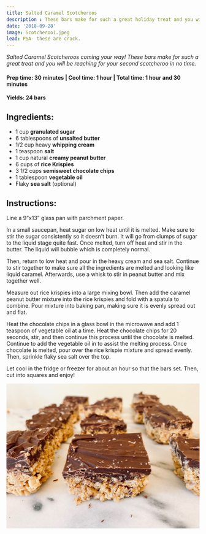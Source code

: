 ```yaml
---
title: Salted Caramel Scotcheroos
description : These bars make for such a great holiday treat and you will be reaching for your second scotcheroo in no time. 
date: '2018-09-28'
image: Scotcheroo1.jpeg
lead: PSA- these are crack.
---
```

*Salted Caramel Scotcheroos coming your way! These bars make for such a great treat and you will be reaching for your second scotcheroo in no time.*

#### Prep time: 30 minutes | Cool time: 1 hour | Total time: 1 hour and 30 minutes

**Yields: 24 bars**  

## Ingredients:

- 1 cup **granulated sugar**
- 6 tablespoons of **unsalted butter**
- 1/2 cup heavy **whipping cream**
- 1 teaspoon **salt**
- 1 cup natural **creamy peanut butter**
- 6 cups of **rice Krispies**
- 3 1/2 cups **semisweet chocolate chips**
- 1 tablespoon **vegetable oil**
- Flaky **sea salt** (optional)

## Instructions:

Line a 9”x13” glass pan with parchment paper. 

In a small saucepan, heat sugar on low heat until it is melted. Make sure to stir the sugar consistently so it doesn’t burn. It will go from clumps of sugar to the liquid stage quite fast. Once melted, turn off heat and stir in the butter. The liquid will bubble which is completely normal.

Then, return to low heat and pour in the heavy cream and sea salt. Continue to stir together to make sure all the ingredients are melted and looking like liquid caramel. Afterwards, use a whisk to stir in peanut butter and mix together well. 

Measure out rice krispies into a large mixing bowl. Then add the caramel peanut butter mixture into the rice krispies and fold with a spatula to combine. Pour mixture into baking pan, making sure it is evenly spread out and flat. 

Heat the chocolate chips in a glass bowl in the microwave and add 1 teaspoon of vegetable oil at a time. Heat the chocolate chips for 20 seconds, stir, and then continue this process until the chocolate is melted. Continue to add the vegetable oil in to assist the melting process. 
Once chocolate is melted, pour over the rice krispie mixture and spread evenly. Then, sprinkle flaky sea salt over the top. 

Let cool in the fridge or freezer for about an hour so that the bars set. Then, cut into squares and enjoy! 


![](Scotcheroo3.jpeg)